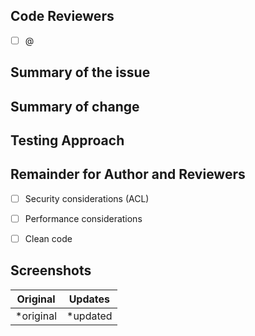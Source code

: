 ## Code Reviewers
- [ ] @


## Summary of the issue



## Summary of change



## Testing Approach



## Remainder for Author and Reviewers
- [ ] Security considerations (ACL)
- [ ] Performance considerations
- [ ] Clean code 


## Screenshots

Original | Updates
:-------------------------: | :-------------------------:
*original | *updated